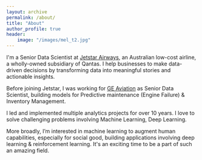 ```yaml
---
layout: archive
permalink: /about/
title: "About"
author_profile: true
header:
    image: "/images/mel_t2.jpg"
---
```


I'm a Senior Data Scientist at [Jetstar Airways](https://www.jetstar.com/au/en/about-us?pid=mainfooter:about-us), an Australian low-cost airline, a wholly-owned subsidiary of Qantas. I help businesses to make data-driven decisions by transforming data into meaningful stories and actionable insights. 

Before joining Jetstar, I was working for [GE Aviation](https://www.geaviation.com/) as Senior Data Scientist, building models for Predictive maintenance (Engine Failure) & Inventory Management. 

I led and implemented multiple analytics projects for over 10 years. I love to solve challenging problems involving Machine Learning, Deep Learning.

More broadly, I’m interested in machine learning to augment human capabilities, especially for social good, building applications involving deep learning & reinforcement learning. It's an exciting time to be a part of such an amazing field. 







